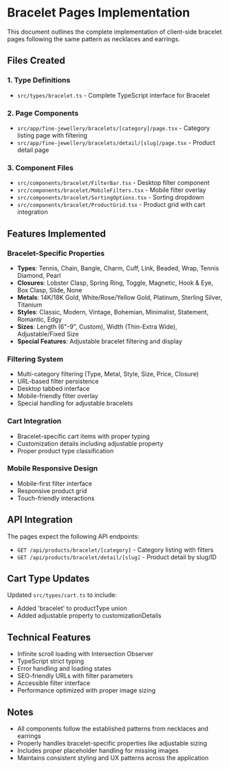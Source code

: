 # Bracelet Pages Implementation

This document outlines the complete implementation of client-side bracelet pages following the same pattern as necklaces and earrings.

## Files Created

### 1. Type Definitions
- `src/types/bracelet.ts` - Complete TypeScript interface for Bracelet

### 2. Page Components
- `src/app/fine-jewellery/bracelets/[category]/page.tsx` - Category listing page with filtering
- `src/app/fine-jewellery/bracelets/detail/[slug]/page.tsx` - Product detail page

### 3. Component Files
- `src/components/bracelet/FilterBar.tsx` - Desktop filter component
- `src/components/bracelet/MobileFilters.tsx` - Mobile filter overlay
- `src/components/bracelet/SortingOptions.tsx` - Sorting dropdown
- `src/components/bracelet/ProductGrid.tsx` - Product grid with cart integration

## Features Implemented

### Bracelet-Specific Properties
- **Types**: Tennis, Chain, Bangle, Charm, Cuff, Link, Beaded, Wrap, Tennis Diamond, Pearl
- **Closures**: Lobster Clasp, Spring Ring, Toggle, Magnetic, Hook & Eye, Box Clasp, Slide, None
- **Metals**: 14K/18K Gold, White/Rose/Yellow Gold, Platinum, Sterling Silver, Titanium
- **Styles**: Classic, Modern, Vintage, Bohemian, Minimalist, Statement, Romantic, Edgy
- **Sizes**: Length (6"-9", Custom), Width (Thin-Extra Wide), Adjustable/Fixed Size
- **Special Features**: Adjustable bracelet filtering and display

### Filtering System
- Multi-category filtering (Type, Metal, Style, Size, Price, Closure)
- URL-based filter persistence
- Desktop tabbed interface
- Mobile-friendly filter overlay
- Special handling for adjustable bracelets

### Cart Integration
- Bracelet-specific cart items with proper typing
- Customization details including adjustable property
- Proper product type classification

### Mobile Responsive Design
- Mobile-first filter interface
- Responsive product grid
- Touch-friendly interactions

## API Integration

The pages expect the following API endpoints:
- `GET /api/products/bracelet/[category]` - Category listing with filters
- `GET /api/products/bracelet/detail/[slug]` - Product detail by slug/ID

## Cart Type Updates

Updated `src/types/cart.ts` to include:
- Added 'bracelet' to productType union
- Added adjustable property to customizationDetails

## Technical Features

- Infinite scroll loading with Intersection Observer
- TypeScript strict typing
- Error handling and loading states
- SEO-friendly URLs with filter parameters
- Accessible filter interface
- Performance optimized with proper image sizing

## Notes

- All components follow the established patterns from necklaces and earrings
- Properly handles bracelet-specific properties like adjustable sizing
- Includes proper placeholder handling for missing images
- Maintains consistent styling and UX patterns across the application
